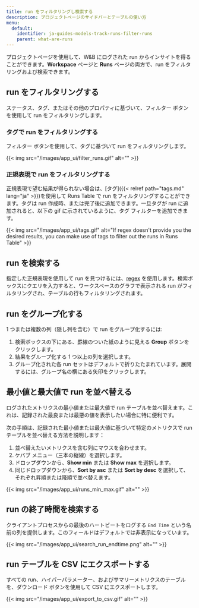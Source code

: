 ```yaml
---
title: run をフィルタリングし検索する
description: プロジェクトページのサイドバーとテーブルの使い方
menu:
  default:
    identifier: ja-guides-models-track-runs-filter-runs
    parent: what-are-runs
---
```


プロジェクトページを使用して、W&B にログされた run からインサイトを得ることができます。**Workspace** ページと **Runs** ページの両方で、run をフィルタリングおよび検索できます。

## run をフィルタリングする

ステータス、タグ、またはその他のプロパティに基づいて、フィルター ボタンを使用して run をフィルタリングします。

### タグで run をフィルタリングする

フィルター ボタンを使用して、タグに基づいて run をフィルタリングします。

{{< img src="/images/app_ui/filter_runs.gif" alt="" >}}

### 正規表現で run をフィルタリングする

正規表現で望む結果が得られない場合は、[タグ]({{< relref path="tags.md" lang="ja" >}})を使用して Runs Table で run をフィルタリングすることができます。タグは run 作成時、または完了後に追加できます。一旦タグが run に追加されると、以下の gif に示されているように、タグ フィルターを追加できます。

{{< img src="/images/app_ui/tags.gif" alt="If regex doesn't provide you the desired results, you can make use of tags to filter out the runs in Runs Table" >}}

## run を検索する

指定した正規表現を使用して run を見つけるには、[regex](https://dev.mysql.com/doc/refman/8.0/en/regexp.html) を使用します。検索ボックスにクエリを入力すると、ワークスペースのグラフで表示される run がフィルタリングされ、テーブルの行もフィルタリングされます。

## run をグループ化する

1 つまたは複数の列（隠し列を含む）で run をグループ化するには:

1. 検索ボックスの下にある、罫線のついた紙のように見える **Group** ボタンをクリックします。
2. 結果をグループ化する 1 つ以上の列を選択します。
3. グループ化された各 run セットはデフォルトで折りたたまれています。展開するには、グループ名の横にある矢印をクリックします。

## 最小値と最大値で run を並べ替える

ログされたメトリクスの最小値または最大値で run テーブルを並べ替えます。これは、記録された最良または最悪の値を表示したい場合に特に便利です。

次の手順は、記録された最小値または最大値に基づいて特定のメトリクスで run テーブルを並べ替える方法を説明します：

1. 並べ替えたいメトリクスを含む列にマウスを合わせます。
2. ケバブ メニュー（三本の縦線）を選択します。
3. ドロップダウンから、**Show min** または **Show max** を選択します。
4. 同じドロップダウンから、**Sort by asc** または **Sort by desc** を選択して、それぞれ昇順または降順で並べ替えます。

{{< img src="/images/app_ui/runs_min_max.gif" alt="" >}}

## run の終了時間を検索する

クライアントプロセスからの最後のハートビートをログする `End Time` という名前の列を提供します。このフィールドはデフォルトでは非表示になっています。

{{< img src="/images/app_ui/search_run_endtime.png" alt="" >}}

## run テーブルを CSV にエクスポートする

すべての run、ハイパーパラメーター、およびサマリーメトリクスのテーブルを、ダウンロード ボタンを使用して CSV にエクスポートします。

{{< img src="/images/app_ui/export_to_csv.gif" alt="" >}}